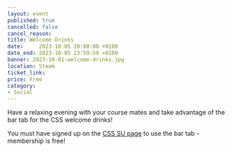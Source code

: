 ```yaml
---
layout: event
published: true
cancelled: false
cancel_reason:
title: Welcome Drinks
date:     2023-10-05 20:00:00 +0100
date_end: 2023-10-05 23:59:59 +0100
banner: 2023-10-01-welcome-drinks.jpg
location: Steam
ticket_link:
price: Free
category:
- Social
---
```


Have a relaxing evening with your course mates and take advantage of the bar tab for the CSS welcome drinks!

You must have signed up on the [CSS SU page](https://www.bristolsu.org.uk/groups/computer-science-society-22c3) to use the bar tab - membership is free!
